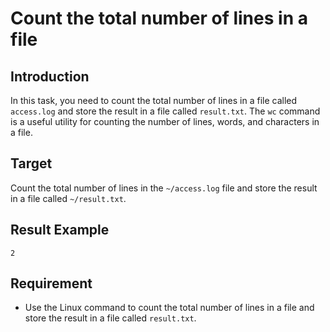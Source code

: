 # Count the total number of lines in a file

## Introduction

In this task, you need to count the total number of lines in a file called `access.log` and store the result in a file called `result.txt`. The `wc` command is a useful utility for counting the number of lines, words, and characters in a file.

## Target

Count the total number of lines in the `~/access.log` file and store the result in a file called `~/result.txt`.

## Result Example

```text
2
```

## Requirement

- Use the Linux command to count the total number of lines in a file and store the result in a file called `result.txt`.
